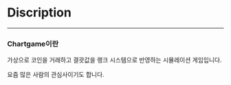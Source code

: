# Discription
---
### Chartgame이란 
가상으로 코인을 거래하고 결괏값을 랭크 시스템으로 반영하는 시뮬레이션 게임입니다.

요즘 많은 사람의 관심사이기도 합니다. 
